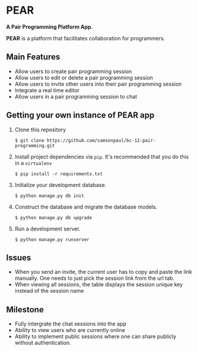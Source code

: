 # PEAR
__A Pair Programming Platform App.__

__PEAR__ is a platform that facilitates collaboration for programmers.

## Main Features
* Allow users to create pair programming session
* Allow users to edit or delete a pair programming session
* Allow users to  invite other users into their pair programming session
* Integrate a real time editor
* Allow users in a pair programming session to chat

## Getting your own instance of PEAR app

1. Clone this repository

   `$ git clone https://github.com/samsonpaul/bc-12-pair-programming.git`

2. Install project dependencies via `pip`. It's recommended that you do this in a `virtualenv`

    `$ pip install -r requirements.txt`

3. Initialize your development database.

    `$ python manage.py db init`

4. Construct the database and migrate the database models.

    `$ python manage.py db upgrade`

5. Run a development server.

    `$ python manage.py runserver`

## Issues
* When you send an invite, the current user has to copy and paste the link
  manually. One needs to just pick the session link from the url tab.
* When viewing all sessions, the table displays the session unique key instead
  of the session name

## Milestone
* Fully intergrate the chat sessions into the app
* Ability to view users who are currently online
* Ability to implement public sessions where one can share publicly
  without authentication.
